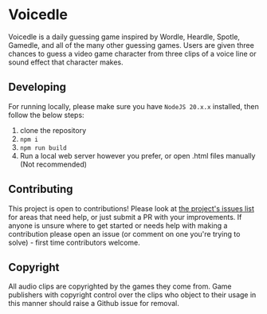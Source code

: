 # Voicedle

Voicedle is a daily guessing game inspired by Wordle, Heardle, Spotle, Gamedle, and all of the many other guessing games.
Users are given three chances to guess a video game character from three clips of a voice line or sound effect that character makes.

## Developing

For running locally, please make sure you have `NodeJS 20.x.x` installed, then follow the below steps:

1) clone the repository
2) `npm i`
3) `npm run build`
4) Run a local web server however you prefer, or open .html files manually (Not recommended)

## Contributing

This project is open to contributions! Please look at [the project's issues list](https://github.com/benolot/voiceline-guessing-game/issues) for areas that need help, or just submit a PR with your improvements. If anyone is unsure where to get started or needs help with making a contribution please open an issue (or comment on one you're trying to solve) - first time contributors welcome.

## Copyright

All audio clips are copyrighted by the games they come from. Game publishers with copyright control over the clips who object to their usage in this manner should raise a Github issue for removal.
